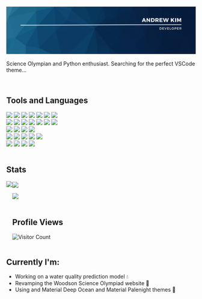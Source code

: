 ![Header](https://github.com/i30101/i30101/blob/30ea33dd8af5f556b309dc3a206e9621f866c72c/banner.png)

<p>Science Olympian and Python enthusiast. Searching for the perfect VSCode theme...</p>
<br>

## Tools and Languages
![](https://img.shields.io/badge/Python-FFD43B?style=for-the-badge&logo=python&logoColor=blue)
![](https://img.shields.io/badge/Pandas-2C2D72?style=for-the-badge&logo=pandas&logoColor=white)
![](https://img.shields.io/badge/Numpy-777BB4?style=for-the-badge&logo=numpy&logoColor=white)
![](https://img.shields.io/badge/TensorFlow-FF6F00?style=for-the-badge&logo=TensorFlow&logoColor=white)
![](https://img.shields.io/badge/scikit_learn-F7931E?style=for-the-badge&logo=scikit-learn&logoColor=white)
![](https://img.shields.io/badge/OpenCV-27338e?style=for-the-badge&logo=OpenCV&logoColor=white)
![](https://img.shields.io/badge/pypi-3775A9?style=for-the-badge&logo=pypi&logoColor=white)
<br>
![](https://img.shields.io/badge/HTML5-E34F26?style=for-the-badge&logo=html5&logoColor=white)
![](https://img.shields.io/badge/JavaScript-323330?style=for-the-badge&logo=javascript&logoColor=F7DF1E)
![](https://img.shields.io/badge/CSS3-1572B6?style=for-the-badge&logo=css3&logoColor=white)
![](https://img.shields.io/badge/Bootstrap-563D7C?style=for-the-badge&logo=bootstrap&logoColor=white)
![](https://img.shields.io/badge/TypeScript-007ACC?style=for-the-badge&logo=typescript&logoColor=white)
![](https://img.shields.io/badge/React-20232A?style=for-the-badge&logo=react&logoColor=61DAFB)
![](https://img.shields.io/badge/Sass-CC6699?style=for-the-badge&logo=sass&logoColor=white)
<br>
![](https://img.shields.io/badge/C%2B%2B-00599C?style=for-the-badge&logo=c%2B%2B&logoColor=white)
![](https://img.shields.io/badge/LaTeX-47A141?style=for-the-badge&logo=LaTeX&logoColor=white)
![](https://img.shields.io/badge/Arduino-00979D?style=for-the-badge&logo=Arduino&logoColor=white)
![](https://img.shields.io/badge/Raspberry%20Pi-A22846?style=for-the-badge&logo=Raspberry%20Pi&logoColor=white)
<br>
![](https://img.shields.io/badge/Windows-0078D6?style=for-the-badge&logo=windows&logoColor=white)
![](https://img.shields.io/badge/Overleaf-47A141?style=for-the-badge&logo=Overleaf&logoColor=white)
![](https://img.shields.io/badge/GIT-E44C30?style=for-the-badge&logo=git&logoColor=white)
![](https://img.shields.io/badge/GitHub-100000?style=for-the-badge&logo=github&logoColor=white)
![](https://img.shields.io/badge/Obsidian-483699?style=for-the-badge&logo=Obsidian&logoColor=white)
<br>
![](https://img.shields.io/badge/VSCode-0078D4?style=for-the-badge&logo=visual%20studio%20code&logoColor=white)
![](https://img.shields.io/badge/WebStorm-2ec4b6?style=for-the-badge&logo=WebStorm&logoColor=white)
![](https://img.shields.io/badge/PyCharm-FEEA00.svg?&style=for-the-badge&logo=PyCharm&logoColor=white)
![](https://img.shields.io/badge/IntelliJ_IDEA-000000.svg?style=for-the-badge&logo=intellij-idea&logoColor=white)
<br>
<br>

## Stats
<p><img align="left" height=200px src="https://github-readme-stats-git-masterrstaa-rickstaa.vercel.app/api/top-langs/?username=i30101&langs_count=8&layout=compact&theme=dark" /></p>
<p><img align="center" height=200px src="https://github-readme-streak-stats.herokuapp.com/?user=i30101&theme=dark" /></p>
<p><img width=844px src="https://github-readme-activity-graph.vercel.app/graph?username=i30101&theme=merko"</p>
<br>
<br>

## Profile Views
![Visitor Count](https://profile-counter.glitch.me/i30101/count.svg)
<br>
<br>


## Currently I'm:
- Working on a water quality prediction model 💧
- Revamping the Woodson Science Olympiad website 🧪
- Using and Material Deep Ocean and Material Palenight themes 🌙
